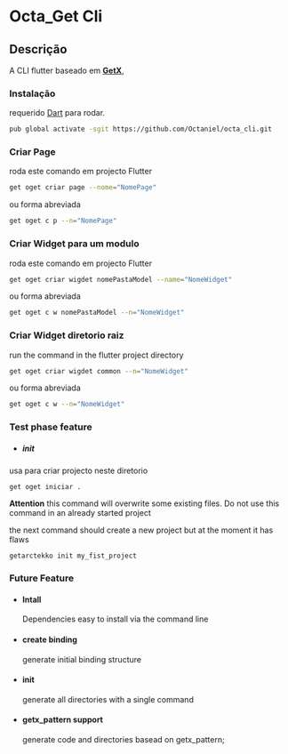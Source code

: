 # Octa_Get Cli
## Descrição
A CLI flutter baseado em [**GetX**](https://pub.dev/packages/get),

### Instalação
requerido [Dart](https://dart.dev/get-dart) para rodar.
```sh
pub global activate -sgit https://github.com/Octaniel/octa_cli.git
```

### Criar Page
roda este comando em projecto Flutter
```sh
get oget criar page --nome="NomePage"
```
ou forma abreviada
```sh
get oget c p --n="NomePage"
```

### Criar Widget para um modulo
roda este comando em projecto Flutter
```sh
get oget criar wigdet nomePastaModel --name="NomeWidget"
```
ou forma abreviada
```sh
get oget c w nomePastaModel --n="NomeWidget"
```
### Criar Widget diretorio raiz
run the command in the flutter project directory
```sh
get oget criar wigdet common --n="NomeWidget"
```
ou forma abreviada
```sh
get oget c w --n="NomeWidget"
```

### Test phase feature
* ##### init
usa para criar projecto neste diretorio
```
get oget iniciar .
```

**Attention**
this command will overwrite some existing files. Do not use this command in an already started project


the next command should create a new project but at the moment it has flaws
 ``` 
getarctekko init my_fist_project
```

### Future Feature
* #### Intall
    Dependencies easy to install via the command line
* #### create binding
    generate initial binding structure
* #### init 
    generate all directories with a single command
* #### getx_pattern support
    generate code and directories basead on getx_pattern;
